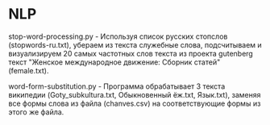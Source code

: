 # NLP

stop-word-processing.py - Используя список русских стопслов (stopwords-ru.txt), убераем из текста служебные слова, подсчитываем и визуализируем 20 самых частотных слов текста из проекта gutenberg текст "Женское международное движение: Сборник статей" (female.txt).

word-form-substitution.py - Программа обрабатывает 3 текста википедии (Goty_subkultura.txt, Обыкновенный ёж.txt, Язык.txt), заменяя все формы слова из файла (chanves.csv) на соответствующие формы из этого же файла.

